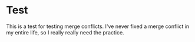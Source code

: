 # Test
This is a test for testing merge conflicts. I've never fixed a merge
conflict in my entire life, so I really really need the practice.

